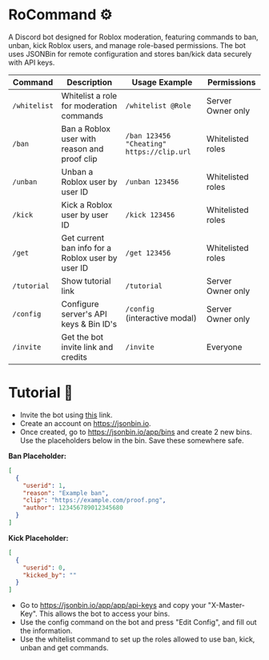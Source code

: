 
# RoCommand ⚙️

A Discord bot designed for Roblox moderation, featuring commands to ban, unban, kick Roblox users, and manage role-based permissions. The bot uses JSONBin for remote configuration and stores ban/kick data securely with API keys.

| Command      | Description                               | Usage Example                                               | Permissions                 |
|--------------|-------------------------------------------|-------------------------------------------------------------|-----------------------------|
| `/whitelist` | Whitelist a role for moderation commands | `/whitelist @Role`                                          | Server Owner only            |
| `/ban`       | Ban a Roblox user with reason and proof clip | `/ban 123456 "Cheating" https://clip.url`                  | Whitelisted roles           |
| `/unban`     | Unban a Roblox user by user ID            | `/unban 123456`                                             | Whitelisted roles           |
| `/kick`      | Kick a Roblox user by user ID | `/kick 123456`                                          | Whitelisted roles           |
| `/get`       | Get current ban info for a Roblox user by user ID   | `/get 123456`                                              | Whitelisted roles           |
| `/tutorial`  | Show tutorial link     | `/tutorial`                                                | Server Owner only            |
| `/config`    | Configure server's API keys & Bin ID's                | `/config` (interactive modal)                              | Server Owner only            |
| `/invite`    | Get the bot invite link and credits        | `/invite`                                                 | Everyone                    |

# Tutorial 🔨

- Invite the bot using [this](https://discord.com/oauth2/authorize?client_id=1402372113175941210&permissions=2617502769&integration_type=0&scope=bot) link.
- Create an account on https://jsonbin.io.
- Once created, go to https://jsonbin.io/app/bins and create 2 new bins. Use the placeholders below in the bin. Save these somewhere safe.

**Ban Placeholder:**

```json
[
  {
    "userid": 1,
    "reason": "Example ban",
    "clip": "https://example.com/proof.png",
    "author": 123456789012345680
  }
]
```
**Kick Placeholder:**
```json
[
  {
    "userid": 0,
    "kicked_by": ""
  }
]
```
- Go to https://jsonbin.io/app/app/api-keys and copy your "X-Master-Key". This allows the bot to access your bins.
- Use the config command on the bot and press "Edit Config", and fill out the information. 
- Use the whitelist command to set up the roles allowed to use ban, kick, unban and get commands.


